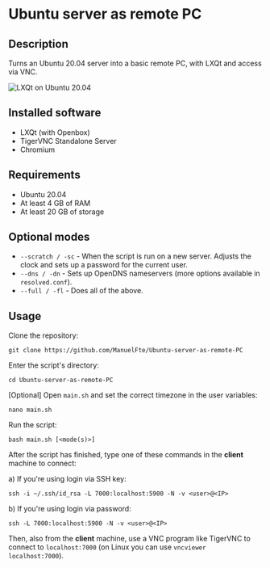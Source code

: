 # Ubuntu server as remote PC

## Description

Turns an Ubuntu 20.04 server into a basic remote PC, with LXQt and access via VNC.

![LXQt on Ubuntu 20.04](https://github.com/ManuelFte/Ubuntu-server-as-remote-PC/assets/68722732/d637c034-f532-4ad5-bb14-8c09b199fc68)

## Installed software

* LXQt (with Openbox)
* TigerVNC Standalone Server
* Chromium

## Requirements

- Ubuntu 20.04
- At least 4 GB of RAM
- At least 20 GB of storage

## Optional modes

- `--scratch / -sc` - When the script is run on a new server. Adjusts the clock and sets up a password for the current user.
- `--dns / -dn` - Sets up OpenDNS nameservers (more options available in `resolved.conf`).
- `--full / -fl` - Does all of the above.


## Usage

Clone the repository:

```
git clone https://github.com/ManuelFte/Ubuntu-server-as-remote-PC
```

Enter the script's directory:

```
cd Ubuntu-server-as-remote-PC
```

[Optional] Open `main.sh` and set the correct timezone in the user variables:

```
nano main.sh
```

Run the script:

```
bash main.sh [<mode(s)>]
```

After the script has finished, type one of these commands in the **client** machine to connect:

a) If you're using login via SSH key:

```
ssh -i ~/.ssh/id_rsa -L 7000:localhost:5900 -N -v <user>@<IP>

```

b) If you're using login via password:

```
ssh -L 7000:localhost:5900 -N -v <user>@<IP>
```

Then, also from the **client** machine, use a VNC program like TigerVNC to connect to `localhost:7000` (on Linux you can use `vncviewer localhost:7000`).